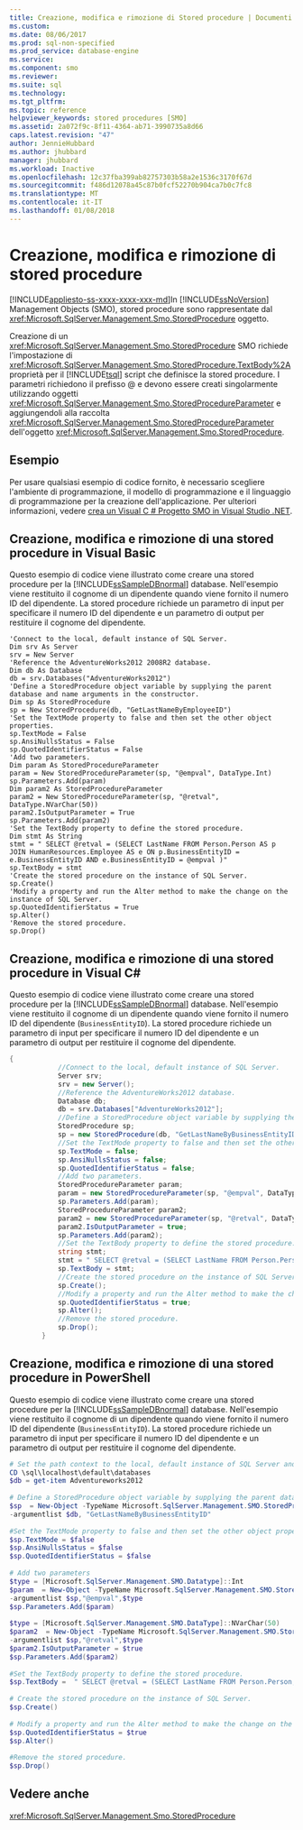 ```yaml
---
title: Creazione, modifica e rimozione di Stored procedure | Documenti Microsoft
ms.custom: 
ms.date: 08/06/2017
ms.prod: sql-non-specified
ms.prod_service: database-engine
ms.service: 
ms.component: smo
ms.reviewer: 
ms.suite: sql
ms.technology: 
ms.tgt_pltfrm: 
ms.topic: reference
helpviewer_keywords: stored procedures [SMO]
ms.assetid: 2a072f9c-8f11-4364-ab71-3990735a8d66
caps.latest.revision: "47"
author: JennieHubbard
ms.author: jhubbard
manager: jhubbard
ms.workload: Inactive
ms.openlocfilehash: 12c37fba399ab82757303b58a2e1536c3170f67d
ms.sourcegitcommit: f486d12078a45c87b0fcf52270b904ca7b0c7fc8
ms.translationtype: MT
ms.contentlocale: it-IT
ms.lasthandoff: 01/08/2018
---
```

# <a name="creating-altering-and-removing-stored-procedures"></a>Creazione, modifica e rimozione di stored procedure
[!INCLUDE[appliesto-ss-xxxx-xxxx-xxx-md](../../../includes/appliesto-ss-xxxx-xxxx-xxx-md.md)]In [!INCLUDE[ssNoVersion](../../../includes/ssnoversion-md.md)] Management Objects (SMO), stored procedure sono rappresentate dal <xref:Microsoft.SqlServer.Management.Smo.StoredProcedure> oggetto.  
  
 Creazione di un <xref:Microsoft.SqlServer.Management.Smo.StoredProcedure> SMO richiede l'impostazione di <xref:Microsoft.SqlServer.Management.Smo.StoredProcedure.TextBody%2A> proprietà per il [!INCLUDE[tsql](../../../includes/tsql-md.md)] script che definisce la stored procedure. I parametri richiedono il prefisso @ e devono essere creati singolarmente utilizzando oggetti <xref:Microsoft.SqlServer.Management.Smo.StoredProcedureParameter> e aggiungendoli alla raccolta  <xref:Microsoft.SqlServer.Management.Smo.StoredProcedureParameter> dell'oggetto <xref:Microsoft.SqlServer.Management.Smo.StoredProcedure>.  
  
## <a name="example"></a>Esempio  
 Per usare qualsiasi esempio di codice fornito, è necessario scegliere l'ambiente di programmazione, il modello di programmazione e il linguaggio di programmazione per la creazione dell'applicazione. Per ulteriori informazioni, vedere [crea un Visual C &#35; Progetto SMO in Visual Studio .NET](../../../relational-databases/server-management-objects-smo/how-to-create-a-visual-csharp-smo-project-in-visual-studio-net.md).  
  
## <a name="creating-altering-and-removing-a-stored-procedure-in-visual-basic"></a>Creazione, modifica e rimozione di una stored procedure in Visual Basic  
 Questo esempio di codice viene illustrato come creare una stored procedure per la [!INCLUDE[ssSampleDBnormal](../../../includes/sssampledbnormal-md.md)] database. Nell'esempio viene restituito il cognome di un dipendente quando viene fornito il numero ID del dipendente. La stored procedure richiede un parametro di input per specificare il numero ID del dipendente e un parametro di output per restituire il cognome del dipendente.  
  
```VBNET
'Connect to the local, default instance of SQL Server.
Dim srv As Server
srv = New Server
'Reference the AdventureWorks2012 2008R2 database.
Dim db As Database
db = srv.Databases("AdventureWorks2012")
'Define a StoredProcedure object variable by supplying the parent database and name arguments in the constructor.
Dim sp As StoredProcedure
sp = New StoredProcedure(db, "GetLastNameByEmployeeID")
'Set the TextMode property to false and then set the other object properties.
sp.TextMode = False
sp.AnsiNullsStatus = False
sp.QuotedIdentifierStatus = False
'Add two parameters.
Dim param As StoredProcedureParameter
param = New StoredProcedureParameter(sp, "@empval", DataType.Int)
sp.Parameters.Add(param)
Dim param2 As StoredProcedureParameter
param2 = New StoredProcedureParameter(sp, "@retval", DataType.NVarChar(50))
param2.IsOutputParameter = True
sp.Parameters.Add(param2)
'Set the TextBody property to define the stored procedure.
Dim stmt As String
stmt = " SELECT @retval = (SELECT LastName FROM Person.Person AS p JOIN HumanResources.Employee AS e ON p.BusinessEntityID = e.BusinessEntityID AND e.BusinessEntityID = @empval )"
sp.TextBody = stmt
'Create the stored procedure on the instance of SQL Server.
sp.Create()
'Modify a property and run the Alter method to make the change on the instance of SQL Server.   
sp.QuotedIdentifierStatus = True
sp.Alter()
'Remove the stored procedure.
sp.Drop()
``` 
  
## <a name="creating-altering-and-removing-a-stored-procedure-in-visual-c"></a>Creazione, modifica e rimozione di una stored procedure in Visual C#  
 Questo esempio di codice viene illustrato come creare una stored procedure per la [!INCLUDE[ssSampleDBnormal](../../../includes/sssampledbnormal-md.md)] database. Nell'esempio viene restituito il cognome di un dipendente quando viene fornito il numero ID del dipendente (`BusinessEntityID`). La stored procedure richiede un parametro di input per specificare il numero ID del dipendente e un parametro di output per restituire il cognome del dipendente.  
  
```csharp  
{  
            //Connect to the local, default instance of SQL Server.   
            Server srv;  
            srv = new Server();  
            //Reference the AdventureWorks2012 database.   
            Database db;  
            db = srv.Databases["AdventureWorks2012"];  
            //Define a StoredProcedure object variable by supplying the parent database and name arguments in the constructor.   
            StoredProcedure sp;  
            sp = new StoredProcedure(db, "GetLastNameByBusinessEntityID");  
            //Set the TextMode property to false and then set the other object properties.   
            sp.TextMode = false;  
            sp.AnsiNullsStatus = false;  
            sp.QuotedIdentifierStatus = false;  
            //Add two parameters.   
            StoredProcedureParameter param;  
            param = new StoredProcedureParameter(sp, "@empval", DataType.Int);  
            sp.Parameters.Add(param);  
            StoredProcedureParameter param2;  
            param2 = new StoredProcedureParameter(sp, "@retval", DataType.NVarChar(50));  
            param2.IsOutputParameter = true;  
            sp.Parameters.Add(param2);  
            //Set the TextBody property to define the stored procedure.   
            string stmt;  
            stmt = " SELECT @retval = (SELECT LastName FROM Person.Person,HumanResources.Employee WHERE Person.Person.BusinessEntityID = HumanResources.Employee.BusinessentityID AND HumanResources.Employee.BusinessEntityID = @empval )";  
            sp.TextBody = stmt;  
            //Create the stored procedure on the instance of SQL Server.   
            sp.Create();  
            //Modify a property and run the Alter method to make the change on the instance of SQL Server.   
            sp.QuotedIdentifierStatus = true;  
            sp.Alter();  
            //Remove the stored procedure.   
            sp.Drop();  
        }  
```  
  
## <a name="creating-altering-and-removing-a-stored-procedure-in-powershell"></a>Creazione, modifica e rimozione di una stored procedure in PowerShell  
 Questo esempio di codice viene illustrato come creare una stored procedure per la [!INCLUDE[ssSampleDBnormal](../../../includes/sssampledbnormal-md.md)] database. Nell'esempio viene restituito il cognome di un dipendente quando viene fornito il numero ID del dipendente (`BusinessEntityID`). La stored procedure richiede un parametro di input per specificare il numero ID del dipendente e un parametro di output per restituire il cognome del dipendente.  
  
```powershell  
# Set the path context to the local, default instance of SQL Server and get a reference to AdventureWorks2012  
CD \sql\localhost\default\databases  
$db = get-item Adventureworks2012  
  
# Define a StoredProcedure object variable by supplying the parent database and name arguments in the constructor.   
$sp  = New-Object -TypeName Microsoft.SqlServer.Management.SMO.StoredProcedure `  
-argumentlist $db, "GetLastNameByBusinessEntityID"  
  
#Set the TextMode property to false and then set the other object properties.   
$sp.TextMode = $false  
$sp.AnsiNullsStatus = $false  
$sp.QuotedIdentifierStatus = $false  
  
# Add two parameters  
$type = [Microsoft.SqlServer.Management.SMO.Datatype]::Int  
$param  = New-Object -TypeName Microsoft.SqlServer.Management.SMO.StoredProcedureParameter `  
-argumentlist $sp,"@empval",$type  
$sp.Parameters.Add($param)  
  
$type = [Microsoft.SqlServer.Management.SMO.DataType]::NVarChar(50)  
$param2  = New-Object -TypeName Microsoft.SqlServer.Management.SMO.StoredProcedureParameter `  
-argumentlist $sp,"@retval",$type  
$param2.IsOutputParameter = $true  
$sp.Parameters.Add($param2)  
  
#Set the TextBody property to define the stored procedure.   
$sp.TextBody =  " SELECT @retval = (SELECT LastName FROM Person.Person,HumanResources.Employee WHERE Person.Person.BusinessEntityID = HumanResources.Employee.BusinessentityID AND HumanResources.Employee.BusinessEntityID = @empval )"  
  
# Create the stored procedure on the instance of SQL Server.   
$sp.Create()  
  
# Modify a property and run the Alter method to make the change on the instance of SQL Server.   
$sp.QuotedIdentifierStatus = $true  
$sp.Alter()  
  
#Remove the stored procedure.   
$sp.Drop()  
```  
  
## <a name="see-also"></a>Vedere anche  
 <xref:Microsoft.SqlServer.Management.Smo.StoredProcedure>  
  
  

